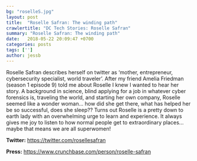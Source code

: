 ```yaml
---
bg: "roselleS.jpg"
layout: post
title:  "Roselle Safran: The winding path"
crawlertitle: "DC Tech Stories: Roselle Safran"
summary: "Roselle Safran: The winding path"
date:   2018-05-22 20:09:47 +0700
categories: posts
tags: ['']
author: jessb
---
```


<p class="no-margin">Roselle Safran describes herself on twitter as ‘mother, entrepreneur, cybersecurity specialist, world traveler’. After my friend Amelia Friedman (season 1 episode 9) told me about Roselle I knew I wanted to hear her story. A background in science, blind applying for a job in whatever cyber forensics is, traveling the world, and starting her own company, Roselle seemed like a wonder woman… how did she get there, what has helped her be so successful, does she sleep?? Turns out Roselle is a pretty down to earth lady with an overwhelming urge to learn and experience. It always gives me joy to listen to how normal people get to extraordinary places... maybe that means we are all superwomen!</p>
<script src="https://www.buzzsprout.com/108546/684364-roselle-safran-the-winding-path.js?player=small" type="text/javascript" charset="utf-8"></script>


<p><strong>Twitter:</strong> <a href="https://twitter.com/rosellesafran   ">https://twitter.com/rosellesafran   </a></p> 
<p><strong>Press:</strong> <a href="https://www.crunchbase.com/person/roselle-safran ">https://www.crunchbase.com/person/roselle-safran   </a></p>

